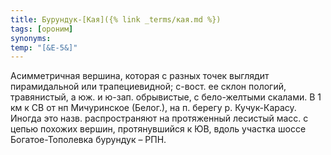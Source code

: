 ```yaml
---
title: Бурундук-[Кая]({% link _terms/кая.md %})
tags: [ороним]
synonyms:
temp: "[&Е-5&]"
---
```


Асимметричная вершина, которая с разных точек выглядит пирамидальной или
трапециевидной; с-вост. ее склон пологий, травянистый, а юж. и ю-зап.
обрывистые, с бело-желтыми скалами. В 1 км к СВ от нп Мичуринское (Белог.), на
п. берегу р. Кучук-Карасу. Иногда это назв. распространяют на протяженный
лесистый масс. с цепью похожих вершин, протянувшийся к ЮВ, вдоль участка шоссе
Богатое-Тополевка бурундук – РПН.
